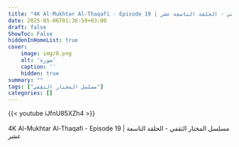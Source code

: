```yaml
---
title: "4K Al-Mukhtar Al-Thaqafi - Episode 19 | مسلسل المختار الثقفي - الحلقة التاسعة عشر"
date: 2025-05-06T01:36:59+03:00
draft: false
ShowToc: False
hiddenInHomeList: true
cover:
    image: img/8.png
    alt: 'صورة'
    caption: ''
    hidden: true
summary: ""
tags: ["مسلسل المختار الثقفي"]
categories: []
---
```


{{< youtube iJfnU85XZh4 >}}  
<br>
4K Al-Mukhtar Al-Thaqafi - Episode 19 | مسلسل المختار الثقفي - الحلقة التاسعة عشر
